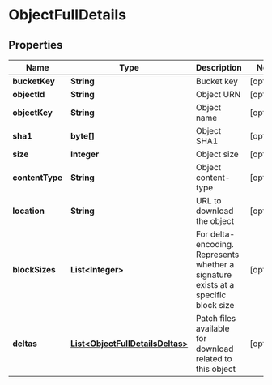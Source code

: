 
# ObjectFullDetails

## Properties
Name | Type | Description | Notes
------------ | ------------- | ------------- | -------------
**bucketKey** | **String** | Bucket key |  [optional]
**objectId** | **String** | Object URN |  [optional]
**objectKey** | **String** | Object name |  [optional]
**sha1** | **byte[]** | Object SHA1 |  [optional]
**size** | **Integer** | Object size |  [optional]
**contentType** | **String** | Object content-type |  [optional]
**location** | **String** | URL to download the object |  [optional]
**blockSizes** | **List&lt;Integer&gt;** | For delta-encoding. Represents whether a signature exists at a specific block size |  [optional]
**deltas** | [**List&lt;ObjectFullDetailsDeltas&gt;**](ObjectFullDetailsDeltas.md) | Patch files available for download related to this object |  [optional]



